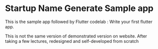 # Startup Name Generate Sample app

This is the sample app followed by Flutter codelab : Write your first flutter app.

This is not the same version of demonstrated version on website. After taking a few lectures, redesigned and self-developed from scratch
